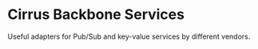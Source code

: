 # Cirrus Backbone Services

Useful adapters for Pub/Sub and key-value services by different vendors.
